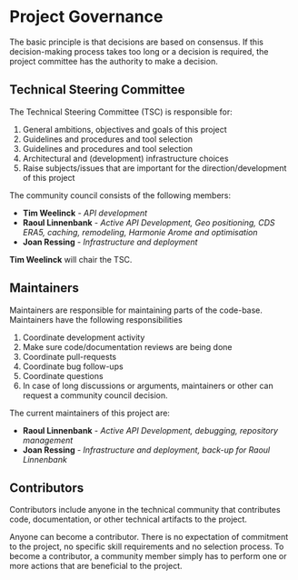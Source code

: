 <!--
SPDX-FileCopyrightText: 2019-2022 Alliander N.V.
SPDX-License-Identifier: MPL-2.0
-->

# Project Governance

The basic principle is that decisions are based on consensus. If this decision-making process takes too long or a decision is required, the project committee has the authority to make a decision.

## Technical Steering Committee

The Technical Steering Committee (TSC) is responsible for:

1. General ambitions, objectives and goals of this project
2. Guidelines and procedures and tool selection
3. Guidelines and procedures and tool selection
4. Architectural and (development) infrastructure choices
5. Raise subjects/issues that are important for the direction/development of this project

The community council consists of the following members:

* **Tim Weelinck** - *API development*
* **Raoul Linnenbank** - *Active API Development, Geo positioning, CDS ERA5, caching, remodeling, Harmonie Arome and optimisation*
* **Joan Ressing** - *Infrastructure and deployment*

**Tim Weelinck** will chair the TSC.

## Maintainers

Maintainers are responsible for maintaining parts of the code-base. Maintainers have the following responsibilities

1. Coordinate development activity
2. Make sure code/documentation reviews are being done
3. Coordinate pull-requests
4. Coordinate bug follow-ups
5. Coordinate questions
6. In case of long discussions or arguments, maintainers or other can request a community council decision.

The current maintainers of this project are:
* **Raoul Linnenbank** - *Active API Development, debugging, repository management*
* **Joan Ressing** - *Infrastructure and deployment, back-up for Raoul Linnenbank*

## Contributors

Contributors include anyone in the technical community that contributes code, documentation, or other technical artifacts to the project.

Anyone can become a contributor. There is no expectation of commitment to the project, no specific skill requirements and no selection process. To become a contributor, a community member simply has to perform one or more actions that are beneficial to the project.
